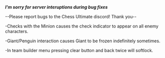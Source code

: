 ***I'm sorry for server interuptions during bug fixes***

--Please report bugs to the Chess Ultimate discord! Thank you--

-Checks with the Minion causes the check indicator to appear on all enemy characters.

-Giant/Penguin interaction causes Giant to be frozen indefinitely sometimes.

-In team builder menu pressing clear button and back twice will softlock.
